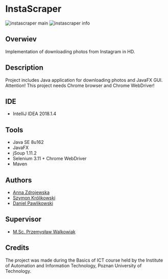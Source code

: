 # InstaScraper
![instascraper main](https://user-images.githubusercontent.com/15147818/41120998-83a5b472-6a97-11e8-824a-76a486d78dac.PNG)
![instascraper info](https://user-images.githubusercontent.com/15147818/41120332-8330b8a4-6a95-11e8-8490-69d68544cd08.PNG)

## Overwiev
Implementation of downloading photos from Instagram in HD.

## Description
Project includes Java application for downloading photos and JavaFX GUI. Attention! This project needs Chrome browser and Chrome WebDriver!

## IDE
- IntelliJ IDEA 2018.1.4

## Tools
- Java SE 8u162
- JavaFX
- jSoup 1.11.2
- Selenium 3.11 + Chrome WebDriver
- Maven

## Authors
- [Anna Zdrojewska](https://github.com/SideCut13)
- [Szymon Królikowski](https://github.com/Krolik23)
- [Daniel Pawlikowski](https://github.com/pawlikx)

## Supervisor
- [M.Sc. Przemysław Walkowiak](https://sin.put.poznan.pl/people/details/przemyslaw.walkowiak)

## Credits
The project was made during the Basics of ICT course held by the Institute of Automation and Information Technology, Poznan University of Technology. 
